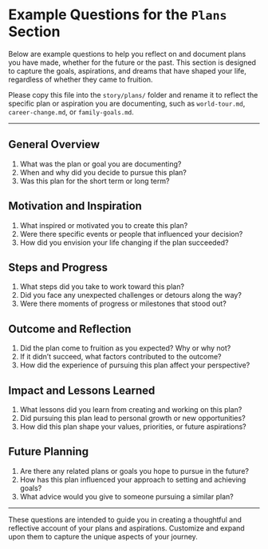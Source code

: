 # Example Questions for the `Plans` Section

Below are example questions to help you reflect on and document plans you have made, whether for the future or the past. This section is designed to capture the goals, aspirations, and dreams that have shaped your life, regardless of whether they came to fruition.

Please copy this file into the `story/plans/` folder and rename it to reflect the specific plan or aspiration you are documenting, such as `world-tour.md`, `career-change.md`, or `family-goals.md`.

---

## **General Overview**
1. What was the plan or goal you are documenting?
2. When and why did you decide to pursue this plan?
3. Was this plan for the short term or long term?

## **Motivation and Inspiration**
1. What inspired or motivated you to create this plan?
2. Were there specific events or people that influenced your decision?
3. How did you envision your life changing if the plan succeeded?

## **Steps and Progress**
1. What steps did you take to work toward this plan?
2. Did you face any unexpected challenges or detours along the way?
3. Were there moments of progress or milestones that stood out?

## **Outcome and Reflection**
1. Did the plan come to fruition as you expected? Why or why not?
2. If it didn’t succeed, what factors contributed to the outcome?
3. How did the experience of pursuing this plan affect your perspective?

## **Impact and Lessons Learned**
1. What lessons did you learn from creating and working on this plan?
2. Did pursuing this plan lead to personal growth or new opportunities?
3. How did this plan shape your values, priorities, or future aspirations?

## **Future Planning**
1. Are there any related plans or goals you hope to pursue in the future?
2. How has this plan influenced your approach to setting and achieving goals?
3. What advice would you give to someone pursuing a similar plan?

---

These questions are intended to guide you in creating a thoughtful and reflective account of your plans and aspirations. Customize and expand upon them to capture the unique aspects of your journey.
